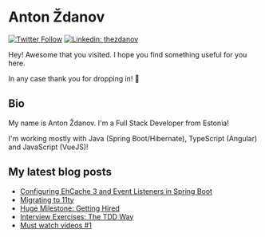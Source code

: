 # Anton Ždanov

[![Twitter Follow](https://img.shields.io/twitter/follow/thezdanov?label=Follow)](https://twitter.com/thezdanov)
[![Linkedin: thezdanov](https://img.shields.io/badge/-Anton%20Ždanov-blue?style=flat-square&logo=Linkedin&logoColor=white&link=https://www.linkedin.com/in/thezdanov/)](https://www.linkedin.com/in/thezdanov/)

Hey! Awesome that you visited. I hope you find something useful for you here.

In any case thank you for dropping in! 🙂

## Bio

My name is Anton Ždanov. I'm a Full Stack Developer from Estonia!

I'm working mostly with Java (Spring Boot/Hibernate), TypeScript (Angular) and JavaScript (VueJS)!

## My latest blog posts
<!-- BLOG-POST-LIST:START -->
- [Configuring EhCache 3 and Event Listeners in Spring Boot](https://azdanov.js.org/posts/configuring-ehcache-3-and-event-listeners-in-spring-boot/)
- [Migrating to 11ty](https://azdanov.js.org/posts/migrating-to-11ty/)
- [Huge Milestone: Getting Hired](https://azdanov.js.org/posts/huge-milestone-getting-hired/)
- [Interview Exercises: The TDD Way](https://azdanov.js.org/posts/interview_exercises_tdd_way/)
- [Must watch videos #1](https://azdanov.js.org/posts/must-watch-videos-1/)
<!-- BLOG-POST-LIST:END -->
